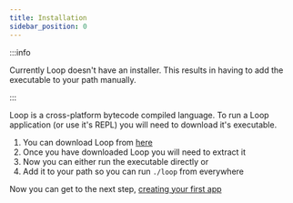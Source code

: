 ```yaml
---
title: Installation
sidebar_position: 0
---
```


:::info

Currently Loop doesn't have an installer. This results in having to add the executable to your path manually.

:::

Loop is a cross-platform bytecode compiled language. To run a Loop application (or use it's REPL) you will need to download it's executable.

1. You can download Loop from [here](https://github.com/looplanguage/loop/releases/latest)
2. Once you have downloaded Loop you will need to extract it
3. Now you can either run the executable directly or
4. Add it to your path so you can run `./loop` from everywhere

Now you can get to the next step, [creating your first app](first-app.md)
